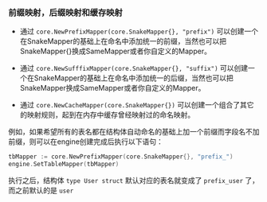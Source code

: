 ### 前缀映射，后缀映射和缓存映射

* 通过 `core.NewPrefixMapper(core.SnakeMapper{}, "prefix")` 可以创建一个在SnakeMapper的基础上在命名中添加统一的前缀，当然也可以把SnakeMapper{}换成SameMapper或者你自定义的Mapper。

* 通过 `core.NewSufffixMapper(core.SnakeMapper{}, "suffix")` 可以创建一个在SnakeMapper的基础上在命名中添加统一的后缀，当然也可以把SnakeMapper换成SameMapper或者你自定义的Mapper。

* 通过 `core.NewCacheMapper(core.SnakeMapper{})` 可以创建一个组合了其它的映射规则，起到在内存中缓存曾经映射过的命名映射。

例如，如果希望所有的表名都在结构体自动命名的基础上加一个前缀而字段名不加前缀，则可以在engine创建完成后执行以下语句：

```Go
tbMapper := core.NewPrefixMapper(core.SnakeMapper{}, "prefix_")
engine.SetTableMapper(tbMapper)
```

执行之后，结构体 `type User struct` 默认对应的表名就变成了 `prefix_user` 了，而之前默认的是 `user`